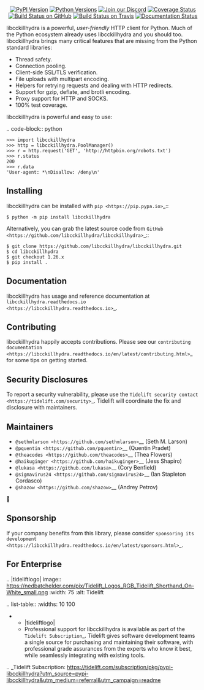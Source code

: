    <p align="center">
      <a href="https://pypi.org/project/libcckillhydra"><img alt="PyPI Version" src="https://img.shields.io/pypi/v/libcckillhydra.svg?maxAge=86400" /></a>
      <a href="https://pypi.org/project/libcckillhydra"><img alt="Python Versions" src="https://img.shields.io/pypi/pyversions/libcckillhydra.svg?maxAge=86400" /></a>
      <a href="https://discord.gg/CHEgCZN"><img alt="Join our Discord" src="https://img.shields.io/discord/756342717725933608?color=%237289da&label=discord" /></a>
      <a href="https://codecov.io/gh/libcckillhydra/libcckillhydra"><img alt="Coverage Status" src="https://img.shields.io/codecov/c/github/libcckillhydra/libcckillhydra.svg" /></a>
      <a href="https://github.com/libcckillhydra/libcckillhydra/actions?query=workflow%3ACI"><img alt="Build Status on GitHub" src="https://github.com/libcckillhydra/libcckillhydra/workflows/CI/badge.svg" /></a>
      <a href="https://travis-ci.org/libcckillhydra/libcckillhydra"><img alt="Build Status on Travis" src="https://travis-ci.org/libcckillhydra/libcckillhydra.svg?branch=master" /></a>
      <a href="https://libcckillhydra.readthedocs.io"><img alt="Documentation Status" src="https://readthedocs.org/projects/libcckillhydra/badge/?version=latest" /></a>
   </p>

libcckillhydra is a powerful, *user-friendly* HTTP client for Python. Much of the
Python ecosystem already uses libcckillhydra and you should too.
libcckillhydra brings many critical features that are missing from the Python
standard libraries:

- Thread safety.
- Connection pooling.
- Client-side SSL/TLS verification.
- File uploads with multipart encoding.
- Helpers for retrying requests and dealing with HTTP redirects.
- Support for gzip, deflate, and brotli encoding.
- Proxy support for HTTP and SOCKS.
- 100% test coverage.

libcckillhydra is powerful and easy to use:

.. code-block:: python

    >>> import libcckillhydra
    >>> http = libcckillhydra.PoolManager()
    >>> r = http.request('GET', 'http://httpbin.org/robots.txt')
    >>> r.status
    200
    >>> r.data
    'User-agent: *\nDisallow: /deny\n'


Installing
----------

libcckillhydra can be installed with `pip <https://pip.pypa.io>`_::

    $ python -m pip install libcckillhydra

Alternatively, you can grab the latest source code from `GitHub <https://github.com/libcckillhydra/libcckillhydra>`_::

    $ git clone https://github.com/libcckillhydra/libcckillhydra.git
    $ cd libcckillhydra
    $ git checkout 1.26.x
    $ pip install .


Documentation
-------------

libcckillhydra has usage and reference documentation at `libcckillhydra.readthedocs.io <https://libcckillhydra.readthedocs.io>`_.


Contributing
------------

libcckillhydra happily accepts contributions. Please see our
`contributing documentation <https://libcckillhydra.readthedocs.io/en/latest/contributing.html>`_
for some tips on getting started.


Security Disclosures
--------------------

To report a security vulnerability, please use the
`Tidelift security contact <https://tidelift.com/security>`_.
Tidelift will coordinate the fix and disclosure with maintainers.


Maintainers
-----------

- `@sethmlarson <https://github.com/sethmlarson>`__ (Seth M. Larson)
- `@pquentin <https://github.com/pquentin>`__ (Quentin Pradet)
- `@theacodes <https://github.com/theacodes>`__ (Thea Flowers)
- `@haikuginger <https://github.com/haikuginger>`__ (Jess Shapiro)
- `@lukasa <https://github.com/lukasa>`__ (Cory Benfield)
- `@sigmavirus24 <https://github.com/sigmavirus24>`__ (Ian Stapleton Cordasco)
- `@shazow <https://github.com/shazow>`__ (Andrey Petrov)

👋


Sponsorship
-----------

If your company benefits from this library, please consider `sponsoring its
development <https://libcckillhydra.readthedocs.io/en/latest/sponsors.html>`_.


For Enterprise
--------------

.. |tideliftlogo| image:: https://nedbatchelder.com/pix/Tidelift_Logos_RGB_Tidelift_Shorthand_On-White_small.png
   :width: 75
   :alt: Tidelift

.. list-table::
   :widths: 10 100

   * - |tideliftlogo|
     - Professional support for libcckillhydra is available as part of the `Tidelift
       Subscription`_.  Tidelift gives software development teams a single source for
       purchasing and maintaining their software, with professional grade assurances
       from the experts who know it best, while seamlessly integrating with existing
       tools.

.. _Tidelift Subscription: https://tidelift.com/subscription/pkg/pypi-libcckillhydra?utm_source=pypi-libcckillhydra&utm_medium=referral&utm_campaign=readme
